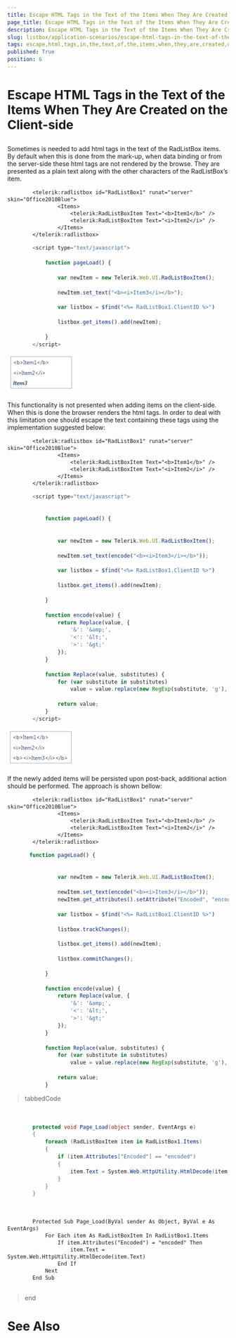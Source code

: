 ```yaml
---
title: Escape HTML Tags in the Text of the Items When They Are Created on the Client-side
page_title: Escape HTML Tags in the Text of the Items When They Are Created on the Client-side | UI for ASP.NET AJAX Documentation
description: Escape HTML Tags in the Text of the Items When They Are Created on the Client-side
slug: listbox/application-scenarios/escape-html-tags-in-the-text-of-the-items-when-they-are-created-on-the-client-side
tags: escape,html,tags,in,the,text,of,the,items,when,they,are,created,on,the,client-side
published: True
position: 6
---
```


# Escape HTML Tags in the Text of the Items When They Are Created on the Client-side



## 

Sometimes is needed to add html tags in the text of the RadListBox items. By default when this is done from the mark-up, when data binding or from the server-side these html tags are not rendered by the browse. They are presented as a plain text along with the other characters of the RadListBox’s item.

````ASPNET
	    <telerik:radlistbox id="RadListBox1" runat="server" skin="Office2010Blue">
	            <Items>
	                <telerik:RadListBoxItem Text="<b>Item1</b>" />
	                <telerik:RadListBoxItem Text="<i>Item2</i>" />
	            </Items>
	    </telerik:radlistbox>
````



````JavaScript
	    <script type="text/javascript">
	
	        function pageLoad() {
	
	            var newItem = new Telerik.Web.UI.RadListBoxItem();
	
	            newItem.set_text("<b><i>Item3</i></b>");
	
	            var listbox = $find("<%= RadListBox1.ClientID %>")
	
	            listbox.get_items().add(newItem);
	
	        }
	    </script>
````



![LisBox Without Encoding](images/listbox_html_not_encoded.png)

This functionality is not presented when adding items on the client-side. When this is done the browser renders the html tags. In order to deal with this limitation one should escape the text containing these tags using the implementation suggested below:

````ASPNET
	    <telerik:radlistbox id="RadListBox1" runat="server" skin="Office2010Blue">
	            <Items>
	                <telerik:RadListBoxItem Text="<b>Item1</b>" />
	                <telerik:RadListBoxItem Text="<i>Item2</i>" />
	            </Items>
	    </telerik:radlistbox>
````



````JavaScript
	    <script type="text/javascript">
	
	
	        function pageLoad() {
	
	
	            var newItem = new Telerik.Web.UI.RadListBoxItem();
	
	            newItem.set_text(encode("<b><i>Item3</i></b>"));
	
	            var listbox = $find("<%= RadListBox1.ClientID %>")
	
	            listbox.get_items().add(newItem);
	
	        }
	
	        function encode(value) {
	            return Replace(value, {
	                '&': '&amp;',
	                '<': '&lt;',
	                '>': '&gt;'
	            });
	        }
	
	        function Replace(value, substitutes) {
	            for (var substitute in substitutes)
	                value = value.replace(new RegExp(substitute, 'g'), substitutes[substitute]);
	
	            return value;
	        }
	    </script>
````



![ListBox With Encoding](images/listbox_html_with_encoding.png)

If the newly added items will be persisted upon post-back, additional action should be performed. The approach is shown bellow:

````ASPNET
	    <telerik:radlistbox id="RadListBox1" runat="server" skin="Office2010Blue">
	            <Items>
	                <telerik:RadListBoxItem Text="<b>Item1</b>" />
	                <telerik:RadListBoxItem Text="<i>Item2</i>" />
	            </Items>
	    </telerik:radlistbox>
````



````JavaScript
	   function pageLoad() {
	
	
	            var newItem = new Telerik.Web.UI.RadListBoxItem();
	
	            newItem.set_text(encode("<b><i>Item3</i></b>"));
	            newItem.get_attributes().setAttribute("Encoded", "encoded");
	
	            var listbox = $find("<%= RadListBox1.ClientID %>")
	
	            listbox.trackChanges();
	
	            listbox.get_items().add(newItem);
	
	            listbox.commitChanges();
	
	        }
	
	        function encode(value) {
	            return Replace(value, {
	                '&': '&amp;',
	                '<': '&lt;',
	                '>': '&gt;'
	            });
	        }
	
	        function Replace(value, substitutes) {
	            for (var substitute in substitutes)
	                value = value.replace(new RegExp(substitute, 'g'), substitutes[substitute]);
	
	            return value;
	        }
````



>tabbedCode

````C#
	
	
	    protected void Page_Load(object sender, EventArgs e)
	    {
	        foreach (RadListBoxItem item in RadListBox1.Items)
	        {
	            if (item.Attributes["Encoded"] == "encoded")
	            {
	                item.Text = System.Web.HttpUtility.HtmlDecode(item.Text);
	            }
	        }
	    }
	
````



````VB.NET
	
	    Protected Sub Page_Load(ByVal sender As Object, ByVal e As EventArgs)
	        For Each item As RadListBoxItem In RadListBox1.Items
	            If item.Attributes("Encoded") = "encoded" Then
	                item.Text = System.Web.HttpUtility.HtmlDecode(item.Text)
	            End If
	        Next
	    End Sub
	
````


>end

# See Also
